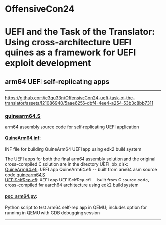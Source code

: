 # OffensiveCon24       
# UEFI and the Task of the Translator: Using cross-architecture UEFI quines as a framework for UEFI exploit development       
## arm64 UEFI self-replicating apps
     
--- 

https://github.com/ic3qu33n/OffensiveCon24-uefi-task-of-the-translator/assets/121086940/5aae6256-dbf4-4ee4-a254-53b3c8bb7311


### [quinearm64.S](arm64-uefi-exploits/arm64-uefi-quine/quinearm64.S):     
arm64 assembly source code for self-replicating UEFI application           
#### [QuineArm64.inf](arm64-uefi-exploits/arm64-uefi-quine/QuineArm64.inf):     
INF file for building QuineArm64 UEFI app using edk2 build system      
      
The UEFI apps for both the final arm64 assembly solution and the original cross-compiled C solution are in the directory UEFI_bb_disk:       
[QuineArm64.efi](UEFI_bb_disk/QuineArm64.efi): UEFI app QuineArm64.efi -- built from arm64 asm source code [quinearm64.S](arm64-uefi-exploits/arm64-uefi-quine/quinearm64.S)      
[UEFISelfRep.efi](UEFI_bb_disk/UEFISelfRep.efi): UEFI app UEFISelfRep.efi -- built from C source code, cross-compiled for aarch64 architecture using edk2 build system      
      
#### [poc_arm64.py](arm64-uefi-exploits/poc_arm64.py):   
Python script to test arm64 self-rep app in QEMU; includes option for running in QEMU with GDB debugging session      

---

